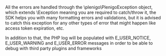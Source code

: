 All the errors are handled through the \plenigo\PlenigoException object, which extends \Exception meaning you are required to catch/throw it, the SDK helps you with many formatting errors and validations, but it is advised to catch this exception for any other types of error that might happen like access token expiration, etc.

In addition to that, the PHP log will be populated with E_USER_NOTICE, E_USER_WARNING and E_USER_ERROR messages in order to be able to debug with third party plugins and frameworks
